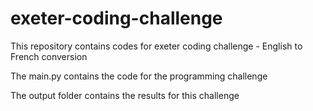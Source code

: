 # exeter-coding-challenge

This repository contains codes for exeter coding challenge - English to French conversion

The main.py contains the code for the programming challenge 

The output folder contains the results for this challenge

